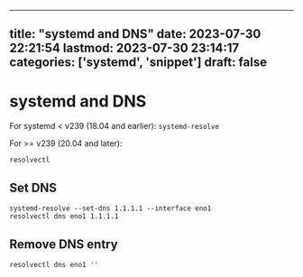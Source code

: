 
---
title: "systemd and DNS"
date: 2023-07-30 22:21:54
lastmod: 2023-07-30 23:14:17
categories: ['systemd', 'snippet']
draft: false
---


# systemd and DNS

For systemd < v239 (18.04 and earlier):
`systemd-resolve`

For >= v239 (20.04 and later):
```
resolvectl
```

## Set DNS
```
systemd-resolve --set-dns 1.1.1.1 --interface eno1
resolvectl dns eno1 1.1.1.1
```

## Remove DNS entry
```
resolvectl dns eno1 ''
```


<!-- #public #systemd #snippet -->

<!-- {BearID:A7D51C3B-C9B4-4F8D-8D8A-6811A1A2FDED} -->
